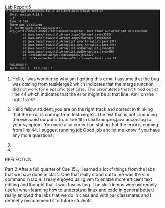 Lab Report 5
 ![image](ss21.png)
  
  1) Hello, I was wondering why am I getting this error. I assume that the bug was coming from testMerge2 which indicates that the merge function did not work for a specific test case. The error states that it timed out at line 44 which indicates that the error might be at that line. Am I on the right track?

2) Hello fellow student, you are on the right track and correct in thinking that the error is coming from testmerge2. The test that is not producing the exepcted output is from line 19 in ListExamples.java according to your symptom. You were also correct on stating that the error is coming from line 44. I suggest running jdb Good job and let me know if you have any more questions.
3)
4)



REFLECTION

Part 2
After a full quarter of Cse 15L, I learned a lot of things from the labs that we have done in class. One that really stood out to me was the vim command in lab 4. I realy enjoyed using vim to enable more efficient text editing and thought that it was fascinating. The skill demos were extremely useful when learning how to understand linux and code in general better.I really enjoyed the labs that we do in class and with our classmates and I definetly reccommend it to future students. 
